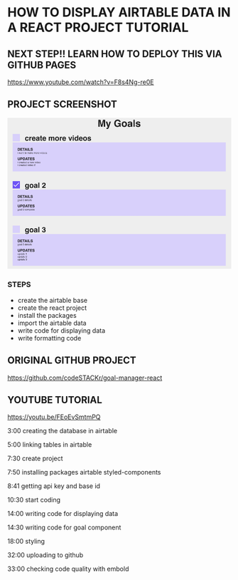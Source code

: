 
# HOW TO DISPLAY AIRTABLE DATA IN A REACT PROJECT TUTORIAL

## NEXT STEP!! LEARN HOW TO DEPLOY THIS VIA GITHUB PAGES
https://www.youtube.com/watch?v=F8s4Ng-re0E
## PROJECT SCREENSHOT
<img src="./readme-files/project.png">

### STEPS 
- create the airtable base
- create the react project
- install the packages
- import the airtable data
- write code for displaying data
- write formatting code

## ORIGINAL GITHUB PROJECT
https://github.com/codeSTACKr/goal-manager-react
## YOUTUBE TUTORIAL
https://youtu.be/FEoEvSmtmPQ


3:00 creating the database in airtable

5:00 linking tables in airtable

7:30 create project

7:50 installing packages airtable styled-components

8:41 getting api key and base id

10:30 start coding

14:00 writing code for displaying data

14:30 writing code for goal component

18:00 styling

32:00 uploading to github

33:00 checking code quality with embold